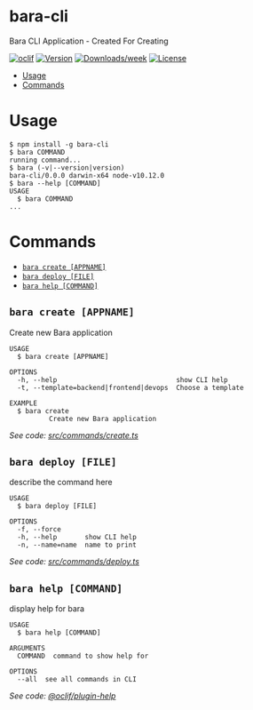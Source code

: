 bara-cli
========

Bara CLI Application - Created For Creating

[![oclif](https://img.shields.io/badge/cli-oclif-brightgreen.svg)](https://oclif.io)
[![Version](https://img.shields.io/npm/v/bara-cli.svg)](https://npmjs.org/package/bara-cli)
[![Downloads/week](https://img.shields.io/npm/dw/bara-cli.svg)](https://npmjs.org/package/bara-cli)
[![License](https://img.shields.io/npm/l/bara-cli.svg)](https://github.com/barajs/bara/blob/master/package.json)

<!-- toc -->
* [Usage](#usage)
* [Commands](#commands)
<!-- tocstop -->
# Usage
<!-- usage -->
```sh-session
$ npm install -g bara-cli
$ bara COMMAND
running command...
$ bara (-v|--version|version)
bara-cli/0.0.0 darwin-x64 node-v10.12.0
$ bara --help [COMMAND]
USAGE
  $ bara COMMAND
...
```
<!-- usagestop -->
# Commands
<!-- commands -->
* [`bara create [APPNAME]`](#bara-create-appname)
* [`bara deploy [FILE]`](#bara-deploy-file)
* [`bara help [COMMAND]`](#bara-help-command)

## `bara create [APPNAME]`

Create new Bara application

```
USAGE
  $ bara create [APPNAME]

OPTIONS
  -h, --help                              show CLI help
  -t, --template=backend|frontend|devops  Choose a template

EXAMPLE
  $ bara create
          Create new Bara application
```

_See code: [src/commands/create.ts](https://github.com/barajs/bara/blob/v0.0.0/src/commands/create.ts)_

## `bara deploy [FILE]`

describe the command here

```
USAGE
  $ bara deploy [FILE]

OPTIONS
  -f, --force
  -h, --help       show CLI help
  -n, --name=name  name to print
```

_See code: [src/commands/deploy.ts](https://github.com/barajs/bara/blob/v0.0.0/src/commands/deploy.ts)_

## `bara help [COMMAND]`

display help for bara

```
USAGE
  $ bara help [COMMAND]

ARGUMENTS
  COMMAND  command to show help for

OPTIONS
  --all  see all commands in CLI
```

_See code: [@oclif/plugin-help](https://github.com/oclif/plugin-help/blob/v2.1.6/src/commands/help.ts)_
<!-- commandsstop -->
